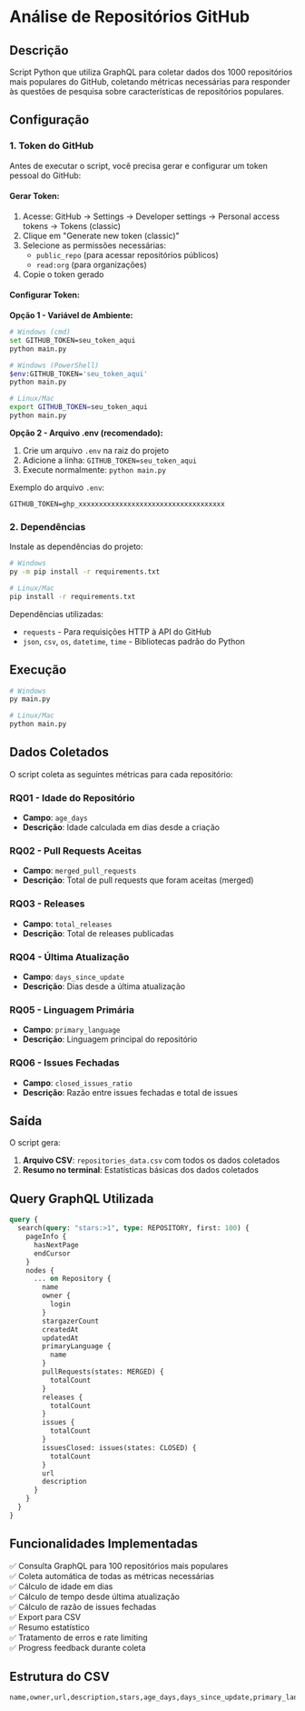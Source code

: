 # Análise de Repositórios GitHub

## Descrição
Script Python que utiliza GraphQL para coletar dados dos 1000 repositórios mais populares do GitHub, coletando métricas necessárias para responder às questões de pesquisa sobre características de repositórios populares.

## Configuração

### 1. Token do GitHub
Antes de executar o script, você precisa gerar e configurar um token pessoal do GitHub:

#### Gerar Token:
1. Acesse: GitHub → Settings → Developer settings → Personal access tokens → Tokens (classic)
2. Clique em "Generate new token (classic)"
3. Selecione as permissões necessárias:
   - `public_repo` (para acessar repositórios públicos)
   - `read:org` (para organizações)
4. Copie o token gerado

#### Configurar Token:

**Opção 1 - Variável de Ambiente:**
```bash
# Windows (cmd)
set GITHUB_TOKEN=seu_token_aqui
python main.py

# Windows (PowerShell)
$env:GITHUB_TOKEN='seu_token_aqui'
python main.py

# Linux/Mac
export GITHUB_TOKEN=seu_token_aqui
python main.py
```

**Opção 2 - Arquivo .env (recomendado):**
1. Crie um arquivo `.env` na raiz do projeto
2. Adicione a linha: `GITHUB_TOKEN=seu_token_aqui`
3. Execute normalmente: `python main.py`

Exemplo do arquivo `.env`:
```
GITHUB_TOKEN=ghp_xxxxxxxxxxxxxxxxxxxxxxxxxxxxxxxxxxxx
```

### 2. Dependências
Instale as dependências do projeto:

```bash
# Windows
py -m pip install -r requirements.txt

# Linux/Mac
pip install -r requirements.txt
```

Dependências utilizadas:
- `requests` - Para requisições HTTP à API do GitHub
- `json`, `csv`, `os`, `datetime`, `time` - Bibliotecas padrão do Python

## Execução
```bash
# Windows
py main.py

# Linux/Mac
python main.py
```

## Dados Coletados

O script coleta as seguintes métricas para cada repositório:

### RQ01 - Idade do Repositório
- **Campo**: `age_days`
- **Descrição**: Idade calculada em dias desde a criação

### RQ02 - Pull Requests Aceitas
- **Campo**: `merged_pull_requests`
- **Descrição**: Total de pull requests que foram aceitas (merged)

### RQ03 - Releases
- **Campo**: `total_releases`
- **Descrição**: Total de releases publicadas

### RQ04 - Última Atualização
- **Campo**: `days_since_update`
- **Descrição**: Dias desde a última atualização

### RQ05 - Linguagem Primária
- **Campo**: `primary_language`
- **Descrição**: Linguagem principal do repositório

### RQ06 - Issues Fechadas
- **Campo**: `closed_issues_ratio`
- **Descrição**: Razão entre issues fechadas e total de issues

## Saída

O script gera:
1. **Arquivo CSV**: `repositories_data.csv` com todos os dados coletados
2. **Resumo no terminal**: Estatísticas básicas dos dados coletados

## Query GraphQL Utilizada

```graphql
query {
  search(query: "stars:>1", type: REPOSITORY, first: 100) {
    pageInfo {
      hasNextPage
      endCursor
    }
    nodes {
      ... on Repository {
        name
        owner {
          login
        }
        stargazerCount
        createdAt
        updatedAt
        primaryLanguage {
          name
        }
        pullRequests(states: MERGED) {
          totalCount
        }
        releases {
          totalCount
        }
        issues {
          totalCount
        }
        issuesClosed: issues(states: CLOSED) {
          totalCount
        }
        url
        description
      }
    }
  }
}
```

## Funcionalidades Implementadas

✅ Consulta GraphQL para 100 repositórios mais populares  
✅ Coleta automática de todas as métricas necessárias  
✅ Cálculo de idade em dias  
✅ Cálculo de tempo desde última atualização  
✅ Cálculo de razão de issues fechadas  
✅ Export para CSV  
✅ Resumo estatístico  
✅ Tratamento de erros e rate limiting  
✅ Progress feedback durante coleta  

## Estrutura do CSV

```csv
name,owner,url,description,stars,age_days,days_since_update,primary_language,merged_pull_requests,total_releases,total_issues,closed_issues,closed_issues_ratio,created_at,updated_at
```